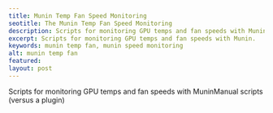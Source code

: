 ```yaml
---
title: Munin Temp Fan Speed Monitoring
seotitle: The Munin Temp Fan Speed Monitoring
description: Scripts for monitoring GPU temps and fan speeds with Munin.
excerpt: Scripts for monitoring GPU temps and fan speeds with Munin.
keywords: munin temp fan, munin speed monitoring
alt: munin temp fan
featured: 
layout: post
---
```


<p>Scripts for monitoring GPU temps and fan speeds with MuninManual scripts (versus a plugin)</p>
